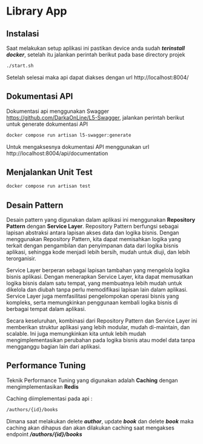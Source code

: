 # Library App

## Instalasi

Saat melakukan setup aplikasi ini pastikan device anda sudah ***terinstall docker***, setelah itu jalankan perintah berikut pada base directory projek

```bash
./start.sh
```

Setelah selesai maka api dapat diakses dengan url http://localhost:8004/

## Dokumentasi API

Dokumentasi api menggunakan Swagger https://github.com/DarkaOnLine/L5-Swagger, jalankan perintah berikut untuk generate dokumentasi API

```bash
docker compose run artisan l5-swagger:generate
```

Untuk mengaksesnya dokumentasi API menggunakan url http://localhost:8004/api/documentation

## Menjalankan Unit Test

```bash
docker compose run artisan test
```

## Desain Pattern

Desain pattern yang digunakan dalam aplikasi ini menggunakan **Repository Pattern** dengan **Service Layer**. Repository Pattern berfungsi sebagai lapisan abstraksi antara lapisan akses data dan logika bisnis. Dengan menggunakan Repository Pattern, kita dapat memisahkan logika yang terkait dengan pengambilan dan penyimpanan data dari logika bisnis aplikasi, sehingga kode menjadi lebih bersih, mudah untuk diuji, dan lebih terorganisir.

Service Layer berperan sebagai lapisan tambahan yang mengelola logika bisnis aplikasi. Dengan menerapkan Service Layer, kita dapat memusatkan logika bisnis dalam satu tempat, yang membuatnya lebih mudah untuk dikelola dan diubah tanpa perlu memodifikasi lapisan lain dalam aplikasi. Service Layer juga memfasilitasi pengelompokan operasi bisnis yang kompleks, serta memungkinkan penggunaan kembali logika bisnis di berbagai tempat dalam aplikasi.

Secara keseluruhan, kombinasi dari Repository Pattern dan Service Layer ini memberikan struktur aplikasi yang lebih modular, mudah di-maintain, dan scalable. Ini juga memungkinkan kita untuk lebih mudah mengimplementasikan perubahan pada logika bisnis atau model data tanpa mengganggu bagian lain dari aplikasi.

## Performance Tuning

Teknik Performance Tuning yang digunakan adalah **Caching** dengan mengimplementasikan **Redis**

Caching diimplementasi pada api :

```bash
/authors/{id}/books
```

Dimana saat melakukan delete ***author***, update ***book*** dan delete ***book*** maka caching akan dihapus dan akan dilakukan caching saat mengakses endpoint ***/authors/{id}/books***